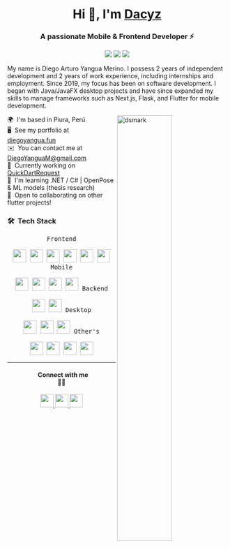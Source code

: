 <h1 align="center">Hi 👋, I'm <a href="https://100rabhcsmc.github.io/Me.io/" target="blank"> Dacyz</a></h1>
<h3 align="center">A passionate Mobile & Frontend Developer ⚡</h3>
<div align="center">
<img src="https://img.shields.io/badge/Age-21-blue"/> <img src="https://img.shields.io/badge/Languages-English%20%26%20Spanish-brightgreen"/> <img src="https://img.shields.io/badge/College%20career-System%20Enginner%20Student%20(IX)-fedcba"/>
</div>
<p>
  My name is Diego Arturo Yangua Merino. I possess 2 years of independent development and 2 years of work experience, including internships and employment. Since 2019, my focus has been on software development. I began with Java/JavaFX desktop projects and have since expanded my skills to manage frameworks such as Next.js, Flask, and Flutter for mobile development.
</p>


<img alt="dsmark" align="right"  height="50%" width="50%" src="https://c.tenor.com/NzrqQHFBVz8AAAAj/kitty-transparent.gif">

🌍  I'm based in Piura, Perú <br>
🖥️  See my portfolio at [diegoyangua.fun](http://diegoyanguam.fun/) <br>
✉️  You can contact me at [DiegoYanguaM@gmail.com](mailto:DiegoYanguaM@gmail.com) <br>
🚀  Currently working on [QuickDartRequest](http://quick-dart-request.vercel.app/) <br>
🧠  I'm learning .NET / C# | OpenPose & ML models (thesis research) <br>
🤝  Open to collaborating on other flutter projects!

### 🛠 &nbsp;Tech Stack

<p align="center" width="300px">
  <kbd>
    <kbd>Frontend</kbd>
    <br>
    <br>
    <img width="30px" src="https://raw.githubusercontent.com/danielcranney/readme-generator/main/public/icons/skills/react-colored.svg" /> 
    <img width="30px" src="https://raw.githubusercontent.com/danielcranney/readme-generator/main/public/icons/skills/javascript-colored.svg" /> 
    <img width="30px" src="https://raw.githubusercontent.com/danielcranney/readme-generator/main/public/icons/skills/typescript-colored.svg" /> 
    <img width="30px" src="https://raw.githubusercontent.com/danielcranney/readme-generator/main/public/icons/skills/tailwindcss-colored.svg" /> 
    <img width="30px" src="https://raw.githubusercontent.com/danielcranney/readme-generator/main/public/icons/skills/bootstrap-colored.svg" /> 
    <img width="30px" src="https://raw.githubusercontent.com/danielcranney/readme-generator/main/public/icons/skills/nextjs-colored.svg" /> 
  </kbd>
  <kbd>
    <kbd>Mobile</kbd>
    <br>
    <br>
    <img width="30px" src="https://raw.githubusercontent.com/danielcranney/readme-generator/main/public/icons/skills/flutter-colored.svg" /> 
    <img width="30px" src="https://raw.githubusercontent.com/danielcranney/readme-generator/main/public/icons/skills/firebase-colored.svg" /> 
    <img width="30px" src="https://raw.githubusercontent.com/danielcranney/readme-generator/main/public/icons/skills/dart-colored.svg" /> 
    <img width="30px" src="https://raw.githubusercontent.com/danielcranney/readme-generator/main/public/icons/skills/materialui-colored.svg" /> 
  </kbd>
  <kbd>
    <kbd>Backend</kbd>
    <br>
    <br>
    <img width="30px" src="https://raw.githubusercontent.com/danielcranney/readme-generator/main/public/icons/skills/flask-colored.svg" /> 
    <img width="30px" src="https://raw.githubusercontent.com/danielcranney/readme-generator/main/public/icons/skills/php-colored.svg" /> 
  </kbd>
  <kbd>
    <kbd>Desktop</kbd>
    <br>
    <br>
    <img width="30px" src="https://raw.githubusercontent.com/danielcranney/readme-generator/main/public/icons/skills/java-colored.svg" /> 
    <img width="30px" src="https://raw.githubusercontent.com/danielcranney/readme-generator/main/public/icons/skills/python-colored.svg" /> 
    <img width="30px" src="https://raw.githubusercontent.com/danielcranney/readme-generator/main/public/icons/skills/arduino-colored.svg" /> 
  </kbd>
  <kbd>
    <kbd>Other's</kbd>
    <br>
    <br>
    <img width="30px" src="https://raw.githubusercontent.com/danielcranney/readme-generator/main/public/icons/skills/git-colored.svg" /> 
    <img width="30px" src="https://raw.githubusercontent.com/danielcranney/readme-generator/main/public/icons/skills/figma-colored.svg" /> 
    <img width="30px" src="https://raw.githubusercontent.com/danielcranney/readme-generator/main/public/icons/skills/aws-colored.svg" /> 
    <img width="30px" src="https://raw.githubusercontent.com/danielcranney/readme-generator/main/public/icons/skills/mysql-colored.svg" /> 
  </kbd>
</p>

---

<div align="center"> 
  <h4>&nbsp; Connect with me<br>🤝🏻</h4>
  <a href="https://www.github.com/Dacyz" target="_blank" rel="noreferrer"> <picture> <source media="(prefers-color-scheme: dark)" srcset="https://raw.githubusercontent.com/danielcranney/readme-generator/main/public/icons/socials/github-dark.svg" /> <source media="(prefers-color-scheme: light)" srcset="https://raw.githubusercontent.com/danielcranney/readme-generator/main/public/icons/socials/github.svg" /> <img src="https://raw.githubusercontent.com/danielcranney/readme-generator/main/public/icons/socials/github.svg" width="30px" height="30px" /> </picture> </a>
  <a href="https://www.linkedin.com/in/diegoyanguam/" target="_blank" rel="noreferrer"> <picture> <source media="(prefers-color-scheme: dark)" srcset="https://raw.githubusercontent.com/danielcranney/readme-generator/main/public/icons/socials/linkedin-dark.svg" /> <source media="(prefers-color-scheme: light)" srcset="https://raw.githubusercontent.com/danielcranney/readme-generator/main/public/icons/socials/linkedin.svg" /> <img src="https://raw.githubusercontent.com/danielcranney/readme-generator/main/public/icons/socials/linkedin.svg" width="30px" height="30px" /> </picture> </a>
  <a href="https://www.x.com/DacyNoob" target="_blank" rel="noreferrer"> <picture> <source media="(prefers-color-scheme: dark)" srcset="https://raw.githubusercontent.com/danielcranney/readme-generator/main/public/icons/socials/twitter-dark.svg" /> <source media="(prefers-color-scheme: light)" srcset="https://raw.githubusercontent.com/danielcranney/readme-generator/main/public/icons/socials/twitter.svg" /> <img src="https://raw.githubusercontent.com/danielcranney/readme-generator/main/public/icons/socials/twitter.svg" width="30px" height="30px" /> </picture> </a>
</div> 
